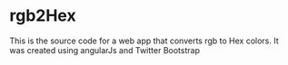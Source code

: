 rgb2Hex
=======

This is the source code for a web app that converts rgb to Hex colors. It was created using angularJs and Twitter Bootstrap
